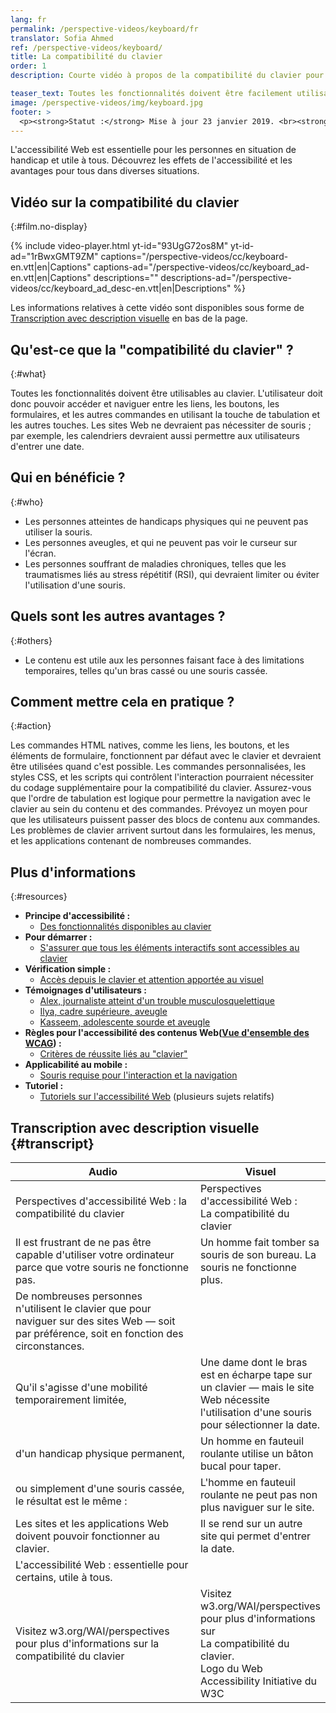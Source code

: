 ```yaml
---
lang: fr
permalink: /perspective-videos/keyboard/fr
translator: Sofia Ahmed
ref: /perspective-videos/keyboard/
title: La compatibilité du clavier
order: 1
description: Courte vidéo à propos de la compatibilité du clavier pour l'accessibilité Web - de quoi s'agit-il, qui en bénéficie, et comment mettre cela en pratique.

teaser_text: Toutes les fonctionnalités doivent être facilement utilisables au clavier. Cela signifie que les utilisateurs peuvent accéder aux liens, aux boutons, aux formulaires, et aux autres commandes en utilisant la touche Tab et les autres touches. Les sites Web ne devraient pas nécessiter de souris. L'accessibilité Web est essentielle pour les personnes atteintes de handicaps et avantageuse pour tous dans diverses situations.
image: /perspective-videos/img/keyboard.jpg
footer: >
  <p><strong>Statut :</strong> Mise à jour 23 janvier 2019. <br><strong>Auteur et direction du projet :</strong> <a href="https://www.w3.org/People/shadi">Shadi Abou-Zahra</a>. Développé par l' <a href="https://www.w3.org/WAI/EO/">Education and Outreach Working Group (EOWG)</a> avec le soutien du projet <a href="https://www.w3.org/WAI/DEV/">WAI-DEV</a> financé par la Commission européenne (CE).<a href="./acknowledgements/">Remerciements</a>.</p>
---
```


L'accessibilité Web est essentielle pour les personnes en situation de handicap et utile à tous. Découvrez les effets de l'accessibilité et les avantages pour tous dans diverses situations.

## Vidéo sur la compatibilité du clavier
{:#film.no-display}

{% include video-player.html
    yt-id="93UgG72os8M"
    yt-id-ad="1rBwxGMT9ZM"
    captions="/perspective-videos/cc/keyboard-en.vtt|en|Captions"
    captions-ad="/perspective-videos/cc/keyboard_ad-en.vtt|en|Captions"
    descriptions=""
    descriptions-ad="/perspective-videos/cc/keyboard_ad_desc-en.vtt|en|Descriptions"
%}

Les informations relatives à cette vidéo sont disponibles sous forme de [Transcription avec description visuelle](#transcript) en bas de la page.

## Qu'est-ce que la "compatibilité du clavier" ?
{:#what}

Toutes les fonctionnalités doivent être utilisables au clavier. L'utilisateur doit donc pouvoir accéder et naviguer entre les liens, les boutons, les formulaires, et les autres commandes en utilisant la touche de tabulation et les autres touches. Les sites Web ne devraient pas nécessiter de souris ; par exemple, les calendriers devraient aussi permettre aux utilisateurs d'entrer une date.  

## Qui en bénéficie ?
{:#who}

-   Les personnes atteintes de handicaps physiques qui ne peuvent pas utiliser la souris.
-   Les personnes aveugles, et qui ne peuvent pas voir le curseur sur l'écran.
-   Les personnes souffrant de maladies chroniques, telles que les traumatismes liés au stress répétitif (RSI), qui devraient limiter ou éviter l'utilisation d'une souris.

## Quels sont les autres avantages ?
{:#others}

-   Le contenu est utile aux les personnes faisant face à des limitations temporaires, telles qu'un bras cassé ou une souris cassée.

## Comment mettre cela en pratique ?
{:#action}

Les commandes HTML natives, comme les liens, les boutons, et les éléments de formulaire, fonctionnent par défaut avec le clavier et devraient être utilisées quand c'est possible. Les commandes personnalisées, les styles CSS, et les scripts qui contrôlent l'interaction pourraient nécessiter du codage supplémentaire pour la compatibilité du clavier. Assurez-vous que l'ordre de tabulation est logique pour permettre la navigation avec le clavier au sein du contenu et des commandes. Prévoyez un moyen pour que les utilisateurs puissent passer des blocs de contenu aux commandes. Les problèmes de clavier arrivent surtout dans les formulaires, les menus, et les applications contenant de nombreuses commandes.

## Plus d'informations
{:#resources}

-   **Principe d'accessibilité :**
    -   [Des fonctionnalités disponibles au clavier](/fundamentals/accessibility-principles/#keyboard) 
-   **Pour démarrer :**
    -   [S'assurer que tous les éléments interactifs sont accessibles au clavier](/tips/developing/#ensure-that-all-interactive-elements-are-keyboard-accessible) 
-   **Vérification simple :**
    -   [Accès depuis le clavier et attention apportée au visuel](/test-evaluate/preliminary/#interaction) 
-   **Témoignages d'utilisateurs :**
    -   [Alex, journaliste atteint d'un trouble musculosquelettique](/people-use-web/user-stories/#reporter)
    -   [Ilya, cadre supérieure, aveugle](/people-use-web/user-stories/#accountant)
    -   [Kasseem, adolescente sourde et aveugle](/people-use-web/user-stories/#teenager)
-   **Règles pour l'accessibilité des contenus Web([Vue d'ensemble des WCAG](/standards-guidelines/wcag/)) :** 
    -   [Critères de réussite liés au "clavier"](https://www.w3.org/WAI/WCAG21/quickref/?tags=keyboard) 
-   **Applicabilité au mobile :**
    -   [Souris requise pour l'interaction et la navigation](/standards-guidelines/shared-experiences/#mouse) 
-   **Tutoriel :**
    -   [Tutoriels sur l'accessibilité Web](https://www.w3.org/WAI/tutorials/)
        (plusieurs sujets relatifs)

## Transcription avec description visuelle {#transcript}

<table>
  <thead>
    <tr>
      <th width="65%">Audio</th>
      <th>Visuel</th>
    </tr>
  </thead>
  <tbody>
    <tr>
      <td>Perspectives d'accessibilité Web : la compatibilité du clavier</td>
      <td>Perspectives d'accessibilité Web :<br>
        La compatibilité du clavier</td>
    </tr>
    <tr>
      <td>Il est frustrant de ne pas être capable d'utiliser votre ordinateur parce que votre souris ne fonctionne pas.</td>
      <td>Un homme fait tomber sa souris de son bureau. La souris ne fonctionne plus.</td>
    </tr>
    <tr>
      <td>De nombreuses personnes n'utilisent le clavier que pour naviguer sur des sites Web &mdash; soit par préférence, soit en fonction des circonstances.<br></td>
      <td>&nbsp;</td>
    </tr>
    <tr>
      <td>Qu'il s'agisse d'une mobilité temporairement limitée,</td>
      <td>Une dame dont le bras est en écharpe tape sur un clavier &mdash; mais le site Web nécessite l'utilisation d'une souris pour sélectionner la date.</td>
    </tr>
    <tr>
      <td>d'un handicap physique permanent,</td>
      <td>Un homme en fauteuil roulante utilise un bâton bucal pour taper.</td>
    </tr>
    <tr>
      <td>ou simplement d'une souris cassée,<br>
        le résultat est le même :</td>
      <td>L'homme en fauteuil roulante ne peut pas non plus naviguer sur le site.</td>
    </tr>
    <tr>
      <td>Les sites et les applications Web doivent pouvoir fonctionner au clavier.</td>
      <td>Il se rend sur un autre site qui permet d'entrer la date.</td>
    </tr>
    <tr>
      <td>L'accessibilité Web : essentielle pour certains, utile à tous.</td>
      <td>&nbsp;</td>
    </tr>
    <tr>
      <td>Visitez w3.org/WAI/perspectives pour plus d'informations sur la compatibilité du clavier</td>
      <td>Visitez<br>
        w3.org/WAI/perspectives<br>
        pour plus d'informations sur<br>
        La compatibilité du clavier.<br>
        Logo du Web Accessibility Initiative du W3C</td>
    </tr>
  </tbody>
</table>
